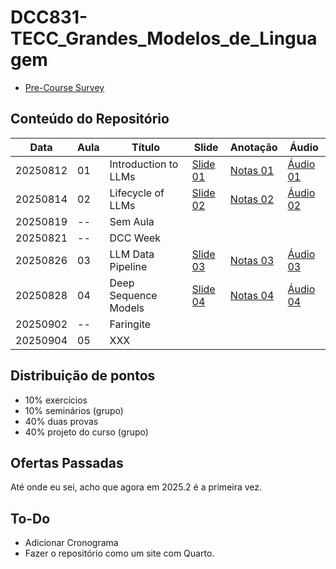 # DCC831-TECC_Grandes_Modelos_de_Linguagem

- [Pre-Course Survey](https://forms.gle/7mcatGc5LtAFM2ta7)

## Conteúdo do Repositório

| Data     | Aula | Título               | Slide               | Anotação               | Áudio               |
| -------- | ---- | -------------------- | ------------------- | ---------------------- | ------------------- |
| 20250812 | 01   | Introduction to LLMs | [Slide 01][Slide01] | [Notas 01][Anotação01] | [Áudio 01][Áudio01] |
| 20250814 | 02   | Lifecycle of LLMs    | [Slide 02][Slide02] | [Notas 02][Anotação02] | [Áudio 02][Áudio02] |
| 20250819 | --   | Sem Aula             |                     |                        |                     |
| 20250821 | --   | DCC Week             |                     |                        |                     |
| 20250826 | 03   | LLM Data Pipeline    | [Slide 03][Slide03] | [Notas 03][Anotação03] | [Áudio 03][Áudio03] |
| 20250828 | 04   | Deep Sequence Models | [Slide 04][Slide04] | [Notas 04][Anotação04] | [Áudio 04][Áudio04] |
| 20250902 | --   | Faringite            |                     |                        |                     |
| 20250904 | 05   | XXX                  |                     |                        |                     |

<!-- Links -->

<!-- Aula 04 -->

[Slide04]: Files/Slides/04-Deep-Seq-Models.pdf
[Anotação04]: Files/Anotações/04-Deep-Seq-Models.md
[Áudio04]: Files/Áudios/2025-08-28_17.17.12-LLM-Aula_04.mp3

<!-- Aula 03 -->

[Slide03]: Files/Slides/03-XXX.pdf
[Anotação03]: Files/Anotações/03-LLM-data-pipeline.md
[Áudio03]: Files/Áudios/2025-08-26_17.01.04-LLM-Aula_03.mp3

<!-- Aula 02 -->

[Slide02]: Files/Slides/02-lifecycle.pdf
[Anotação02]: Files/Anotações/02-lifecycle.md
[Áudio02]: Files/Áudios/2025-08-14_17.06.20-LLM-Aula_02.mp3

<!-- Aula 01 -->

[Slide01]: Files/Slides/01-introduction.pdf
[Anotação01]: Files/Anotações/01-introduction.md
[Áudio01]: Files/Áudios/2025-08-12_17.07.13-LLM-Aula_01.mp3

## Distribuição de pontos

- 10% exercícios
- 10% seminários (grupo)
- 40% duas provas
- 40% projeto do curso (grupo)

## Ofertas Passadas

Até onde eu sei, acho que agora em 2025.2 é a primeira vez.

## To-Do

- Adicionar Cronograma
- Fazer o repositório como um site com Quarto.
